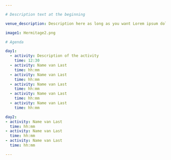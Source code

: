 ```yaml
---

# Description text at the beginning

venue_description: Description here as long as you want Lorem ipsum dolor sit amet, consectetur adipiscing elit, sed do eiusmod tempor incididunt ut labore et dolore magna aliqua. Ut enim ad minim  veniam, quis nostrud exercitation ullamco laboris nisi ut aliquip ex ea commodo consequat. Duis aute  irure dolor in reprehenderit in voluptate velit esse cillum dolore eu fugiat nulla pariatur.  Excepteur sint occaecat cupidatat non proident, sunt in culpa qui officia deserunt mollit anim id  est laborum.

image1: Hermitage2.png

# Agenda

day1:
  - activity: Description of the activity
    time: 12:30
  - activity: Name van Last
    time: hh:mm
  - activity: Name van Last
    time: hh:mm
  - activity: Name van Last
    time: hh:mm
  - activity: Name van Last
    time: hh:mm
  - activity: Name van Last
    time: hh:mm

day2:
- activity: Name van Last
  time: hh:mm
- activity: Name van Last
  time: hh:mm
- activity: Name van Last
  time: hh:mm

---
```

